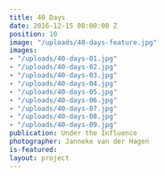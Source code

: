 ```yaml
---
title: 40 Days
date: 2016-12-15 00:00:00 Z
position: 10
image: "/uploads/40-days-feature.jpg"
images:
- "/uploads/40-days-01.jpg"
- "/uploads/40-days-02.jpg"
- "/uploads/40-days-03.jpg"
- "/uploads/40-days-04.jpg"
- "/uploads/40-days-05.jpg"
- "/uploads/40-days-06.jpg"
- "/uploads/40-days-07.jpg"
- "/uploads/40-days-08.jpg"
- "/uploads/40-days-09.jpg"
publication: Under the Influence
photographer: Janneke van der Hagen
is-featured: 
layout: project
---
```


